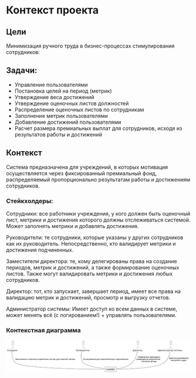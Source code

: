 # Контекст проекта

## Цели
Минимизация ручного труда в бизнес-процессах стимулирования сотрудников:

## Задачи:
- Управление пользователями
- Постановка целей на период (метрик)
- Утверждение веса достижений
- Утверждение оценочных листов должностей
- Распределение оценочных листов по сотрудникам
- Заполнение метрик пользователями
- Добавление достижений пользователями
- Расчет размера премиальных выплат для сотрудников, исходя из результатов работы и достижений

## Контекст
Система предназначена для учреждений, в которых мотивация осуществляется через фиксированный премиальный фонд, распределяемый пропорционально результатам работы и достижениям сотрудников.

### Стейкхолдеры:
Сотрудники: все работники учреждения, у кого должен быть оценочный лист, метрики и достижения которого должны отслеживаться системой. Может заполнять метрики и добавлять достижения.

Руководители: те сотрудники, которые указаны у других сотрудников как их руководитель. Непосредственно, кто валидирует метрики и достижения подчиненных.

Заместители директора: те, кому делегированы права на создание периодов, метрик и достижений, а также формирование оценочных листов. Также могут валидировать метрики и достижения любых сотрудников.

Директор: тот, кто запускает, завершает период, имеет все права на валидацию метрик и достижений, просмотр и выгрузку отчетов.

Администратор системы: Имеет доступ ко всем данных в системе, может менять всё (с логированием!) + управлять пользователями. 

### Контекстная диаграмма
![context.svg](uml/c4_context.svg)